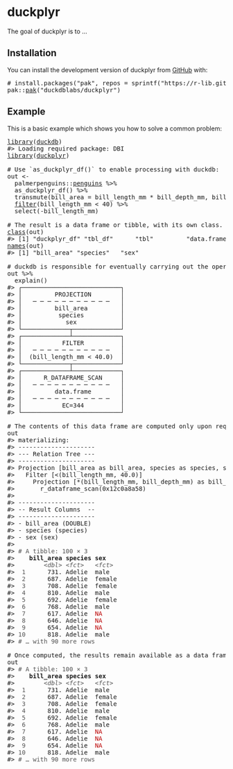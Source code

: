 <!-- README.md is generated from README.Rmd. Please edit that file -->

# duckplyr

<!-- badges: start -->

<!-- badges: end -->

The goal of duckplyr is to …

## Installation

You can install the development version of duckplyr from [GitHub](https://github.com/) with:

<pre class='chroma'>
<span><span class='c'># install.packages("pak", repos = sprintf("https://r-lib.github.io/p/pak/stable/%s/%s/%s", .Platform$pkgType, R.Version()$os, R.Version()$arch))</span></span>
<span><span class='nf'>pak</span><span class='nf'>::</span><span class='nf'><a href='http://pak.r-lib.org/reference/pak.html'>pak</a></span><span class='o'>(</span><span class='s'>"duckdblabs/duckplyr"</span><span class='o'>)</span></span></pre>

## Example

This is a basic example which shows you how to solve a common problem:

<pre class='chroma'>
<span><span class='kr'><a href='https://rdrr.io/r/base/library.html'>library</a></span><span class='o'>(</span><span class='nv'><a href='https://duckdb.org/'>duckdb</a></span><span class='o'>)</span></span>
<span><span class='c'>#&gt; Loading required package: DBI</span></span>
<span><span class='kr'><a href='https://rdrr.io/r/base/library.html'>library</a></span><span class='o'>(</span><span class='nv'><a href='https://github.com/duckdblabs/duckplyr'>duckplyr</a></span><span class='o'>)</span></span>
<span></span>
<span><span class='c'># Use `as_duckplyr_df()` to enable processing with duckdb:</span></span>
<span><span class='nv'>out</span> <span class='o'>&lt;-</span> </span>
<span>  <span class='nf'>palmerpenguins</span><span class='nf'>::</span><span class='nv'><a href='https://allisonhorst.github.io/palmerpenguins/reference/penguins.html'>penguins</a></span> <span class='o'>%&gt;%</span> </span>
<span>  <span class='nf'>as_duckplyr_df</span><span class='o'>(</span><span class='o'>)</span> <span class='o'>%&gt;%</span> </span>
<span>  <span class='nf'>transmute</span><span class='o'>(</span>bill_area <span class='o'>=</span> <span class='nv'>bill_length_mm</span> <span class='o'>*</span> <span class='nv'>bill_depth_mm</span>, <span class='nv'>bill_length_mm</span>, <span class='nv'>species</span>, <span class='nv'>sex</span><span class='o'>)</span> <span class='o'>%&gt;%</span></span>
<span>  <span class='nf'><a href='https://rdrr.io/r/stats/filter.html'>filter</a></span><span class='o'>(</span><span class='nv'>bill_length_mm</span> <span class='o'>&lt;</span> <span class='m'>40</span><span class='o'>)</span> <span class='o'>%&gt;%</span></span>
<span>  <span class='nf'>select</span><span class='o'>(</span><span class='o'>-</span><span class='nv'>bill_length_mm</span><span class='o'>)</span></span>
<span></span>
<span><span class='c'># The result is a data frame or tibble, with its own class.</span></span>
<span><span class='nf'><a href='https://rdrr.io/r/base/class.html'>class</a></span><span class='o'>(</span><span class='nv'>out</span><span class='o'>)</span></span>
<span><span class='c'>#&gt; [1] "duckplyr_df" "tbl_df"      "tbl"         "data.frame"</span></span>
<span><span class='nf'><a href='https://rdrr.io/r/base/names.html'>names</a></span><span class='o'>(</span><span class='nv'>out</span><span class='o'>)</span></span>
<span><span class='c'>#&gt; [1] "bill_area" "species"   "sex"</span></span>
<span></span>
<span><span class='c'># duckdb is responsible for eventually carrying out the operations:</span></span>
<span><span class='nv'>out</span> <span class='o'>%&gt;%</span> </span>
<span>  <span class='nf'>explain</span><span class='o'>(</span><span class='o'>)</span></span>
<span><span class='c'>#&gt; ┌───────────────────────────┐</span></span>
<span><span class='c'>#&gt; │         PROJECTION        │</span></span>
<span><span class='c'>#&gt; │   ─ ─ ─ ─ ─ ─ ─ ─ ─ ─ ─   │</span></span>
<span><span class='c'>#&gt; │         bill_area         │</span></span>
<span><span class='c'>#&gt; │          species          │</span></span>
<span><span class='c'>#&gt; │            sex            │</span></span>
<span><span class='c'>#&gt; └─────────────┬─────────────┘                             </span></span>
<span><span class='c'>#&gt; ┌─────────────┴─────────────┐</span></span>
<span><span class='c'>#&gt; │           FILTER          │</span></span>
<span><span class='c'>#&gt; │   ─ ─ ─ ─ ─ ─ ─ ─ ─ ─ ─   │</span></span>
<span><span class='c'>#&gt; │  (bill_length_mm &lt; 40.0)  │</span></span>
<span><span class='c'>#&gt; └─────────────┬─────────────┘                             </span></span>
<span><span class='c'>#&gt; ┌─────────────┴─────────────┐</span></span>
<span><span class='c'>#&gt; │      R_DATAFRAME_SCAN     │</span></span>
<span><span class='c'>#&gt; │   ─ ─ ─ ─ ─ ─ ─ ─ ─ ─ ─   │</span></span>
<span><span class='c'>#&gt; │         data.frame        │</span></span>
<span><span class='c'>#&gt; │   ─ ─ ─ ─ ─ ─ ─ ─ ─ ─ ─   │</span></span>
<span><span class='c'>#&gt; │           EC=344          │</span></span>
<span><span class='c'>#&gt; └───────────────────────────┘</span></span>
<span></span>
<span><span class='c'># The contents of this data frame are computed only upon request:</span></span>
<span><span class='nv'>out</span></span>
<span><span class='c'>#&gt; materializing:</span></span>
<span><span class='c'>#&gt; ---------------------</span></span>
<span><span class='c'>#&gt; --- Relation Tree ---</span></span>
<span><span class='c'>#&gt; ---------------------</span></span>
<span><span class='c'>#&gt; Projection [bill_area as bill_area, species as species, sex as sex]</span></span>
<span><span class='c'>#&gt;   Filter [&lt;(bill_length_mm, 40.0)]</span></span>
<span><span class='c'>#&gt;     Projection [*(bill_length_mm, bill_depth_mm) as bill_area, bill_length_mm as bill_length_mm, species as species, sex as sex]</span></span>
<span><span class='c'>#&gt;       r_dataframe_scan(0x12c0a8a58)</span></span>
<span><span class='c'>#&gt; </span></span>
<span><span class='c'>#&gt; ---------------------</span></span>
<span><span class='c'>#&gt; -- Result Columns  --</span></span>
<span><span class='c'>#&gt; ---------------------</span></span>
<span><span class='c'>#&gt; - bill_area (DOUBLE)</span></span>
<span><span class='c'>#&gt; - species (species)</span></span>
<span><span class='c'>#&gt; - sex (sex)</span></span>
<span><span class='c'>#&gt; </span></span>
<span><span class='c'>#&gt; <span style='color: #555555;'># A tibble: 100 × 3</span></span></span>
<span><span class='c'>#&gt;    <span style='font-weight: bold;'>bill_area</span> <span style='font-weight: bold;'>species</span> <span style='font-weight: bold;'>sex</span>   </span></span>
<span><span class='c'>#&gt;        <span style='color: #555555; font-style: italic;'>&lt;dbl&gt;</span> <span style='color: #555555; font-style: italic;'>&lt;fct&gt;</span>   <span style='color: #555555; font-style: italic;'>&lt;fct&gt;</span> </span></span>
<span><span class='c'>#&gt; <span style='color: #555555;'> 1</span>      731. Adelie  male  </span></span>
<span><span class='c'>#&gt; <span style='color: #555555;'> 2</span>      687. Adelie  female</span></span>
<span><span class='c'>#&gt; <span style='color: #555555;'> 3</span>      708. Adelie  female</span></span>
<span><span class='c'>#&gt; <span style='color: #555555;'> 4</span>      810. Adelie  male  </span></span>
<span><span class='c'>#&gt; <span style='color: #555555;'> 5</span>      692. Adelie  female</span></span>
<span><span class='c'>#&gt; <span style='color: #555555;'> 6</span>      768. Adelie  male  </span></span>
<span><span class='c'>#&gt; <span style='color: #555555;'> 7</span>      617. Adelie  <span style='color: #BB0000;'>NA</span>    </span></span>
<span><span class='c'>#&gt; <span style='color: #555555;'> 8</span>      646. Adelie  <span style='color: #BB0000;'>NA</span>    </span></span>
<span><span class='c'>#&gt; <span style='color: #555555;'> 9</span>      654. Adelie  <span style='color: #BB0000;'>NA</span>    </span></span>
<span><span class='c'>#&gt; <span style='color: #555555;'>10</span>      818. Adelie  male  </span></span>
<span><span class='c'>#&gt; <span style='color: #555555;'># … with 90 more rows</span></span></span>
<span></span>
<span><span class='c'># Once computed, the results remain available as a data frame:</span></span>
<span><span class='nv'>out</span></span>
<span><span class='c'>#&gt; <span style='color: #555555;'># A tibble: 100 × 3</span></span></span>
<span><span class='c'>#&gt;    <span style='font-weight: bold;'>bill_area</span> <span style='font-weight: bold;'>species</span> <span style='font-weight: bold;'>sex</span>   </span></span>
<span><span class='c'>#&gt;        <span style='color: #555555; font-style: italic;'>&lt;dbl&gt;</span> <span style='color: #555555; font-style: italic;'>&lt;fct&gt;</span>   <span style='color: #555555; font-style: italic;'>&lt;fct&gt;</span> </span></span>
<span><span class='c'>#&gt; <span style='color: #555555;'> 1</span>      731. Adelie  male  </span></span>
<span><span class='c'>#&gt; <span style='color: #555555;'> 2</span>      687. Adelie  female</span></span>
<span><span class='c'>#&gt; <span style='color: #555555;'> 3</span>      708. Adelie  female</span></span>
<span><span class='c'>#&gt; <span style='color: #555555;'> 4</span>      810. Adelie  male  </span></span>
<span><span class='c'>#&gt; <span style='color: #555555;'> 5</span>      692. Adelie  female</span></span>
<span><span class='c'>#&gt; <span style='color: #555555;'> 6</span>      768. Adelie  male  </span></span>
<span><span class='c'>#&gt; <span style='color: #555555;'> 7</span>      617. Adelie  <span style='color: #BB0000;'>NA</span>    </span></span>
<span><span class='c'>#&gt; <span style='color: #555555;'> 8</span>      646. Adelie  <span style='color: #BB0000;'>NA</span>    </span></span>
<span><span class='c'>#&gt; <span style='color: #555555;'> 9</span>      654. Adelie  <span style='color: #BB0000;'>NA</span>    </span></span>
<span><span class='c'>#&gt; <span style='color: #555555;'>10</span>      818. Adelie  male  </span></span>
<span><span class='c'>#&gt; <span style='color: #555555;'># … with 90 more rows</span></span></span></pre>

